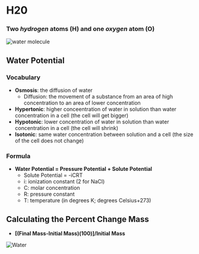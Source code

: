 # H20
### **Two** _hydrogen_ atoms (H) and **one** _oxygen_ atom (O)
![water molecule](https://upload.wikimedia.org/wikipedia/commons/3/3e/H2O_%28water_molecule%29.jpg)

## Water Potential
### Vocabulary
- **Osmosis**: the diffusion of water
  * Diffusion: the movement of a substance from an area of high concentration to an area of lower concentration
- **Hypertonic**: higher conceentration of water in solution than water concentration in a cell (the cell will get bigger)
- **Hypotonic**: lower concentration of water in solution than water concentration in a cell (the cell will shrink)
- **Isotonic**: same water concentration between solution and a cell (the size of the cell does not change)

### Formula
- **Water Potential = Pressure Potential + Solute Potential**
  * Solute Potential = -iCRT
  * i: ionization constant (2 for NaCl)
  * C: molar concentration
  * R: pressure constant
  * T: temperature (in degrees K; degrees Celsius+273)

## Calculating the Percent Change Mass
- **[(Final Mass-Initial Mass)(100)]/Initial Mass**


![Water](https://images.all-free-download.com/images/graphicwebp/water_natural_water_drop_of_water_213788.webp)
